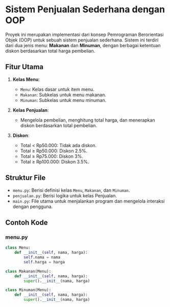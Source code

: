 # Sistem Penjualan Sederhana dengan OOP

Proyek ini merupakan implementasi dari konsep Pemrograman Berorientasi Objek (OOP) untuk sebuah sistem penjualan sederhana. Sistem ini terdiri dari dua jenis menu: **Makanan** dan **Minuman**, dengan berbagai ketentuan diskon berdasarkan total harga pembelian.

## Fitur Utama
1. **Kelas Menu**:
   - `Menu`: Kelas dasar untuk item menu.
   - `Makanan`: Subkelas untuk menu makanan.
   - `Minuman`: Subkelas untuk menu minuman.

2. **Kelas Penjualan**:
   - Mengelola pembelian, menghitung total harga, dan menerapkan diskon berdasarkan total pembelian.

3. **Diskon**:
   - Total < Rp50.000: Tidak ada diskon.
   - Total ≥ Rp50.000: Diskon 2.5%.
   - Total ≥ Rp75.000: Diskon 3%.
   - Total ≥ Rp100.000: Diskon 3.5%.

## Struktur File
- `menu.py`: Berisi definisi kelas `Menu`, `Makanan`, dan `Minuman`.
- `penjualan.py`: Berisi logika untuk kelas Penjualan.
- `main.py`: File utama untuk menjalankan program dan mengelola interaksi dengan pengguna.

## Contoh Kode
### menu.py
```python
class Menu:
    def __init__(self, nama, harga):
        self.nama = nama
        self.harga = harga

class Makanan(Menu):
    def __init__(self, nama, harga):
        super().__init__(nama, harga)

class Minuman(Menu):
    def __init__(self, nama, harga):
        super().__init__(nama, harga)
